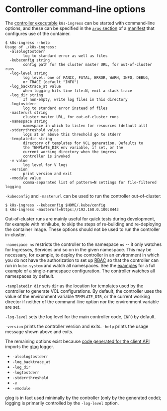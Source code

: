 # Controller command-line options

The [controller executable](/docs/dev.md) ``k8s-ingress`` can
be started with command-line options, and these can be specified
in the [``args`` section](/deploy) of a [manifest](/deploy/controller.yaml)
that configures use of the container.

```
$ k8s-ingress --help
Usage of ./k8s-ingress:
  -alsologtostderr
    	log to standard error as well as files
  -kubeconfig string
    	config path for the cluster master URL, for out-of-cluster runs
  -log-level string
    	log level: one of PANIC, FATAL, ERROR, WARN, INFO, DEBUG, 
    	or TRACE (default "INFO")
  -log_backtrace_at value
    	when logging hits line file:N, emit a stack trace
  -log_dir string
    	If non-empty, write log files in this directory
  -logtostderr
    	log to standard error instead of files
  -masterurl string
    	cluster master URL, for out-of-cluster runs
  -namespace string
    	namespace in which to listen for resources (default all)
  -stderrthreshold value
    	logs at or above this threshold go to stderr
  -templatedir string
    	directory of templates for VCL generation. Defaults to 
    	the TEMPLATE_DIR env variable, if set, or the 
    	current working directory when the ingress 
    	controller is invoked
  -v value
    	log level for V logs
  -version
    	print version and exit
  -vmodule value
    	comma-separated list of pattern=N settings for file-filtered logging
```

``-kubeconfig`` and ``-masterurl`` can be used to run the controller
out-of-cluster:

```
$ k8s-ingress --kubeconfig $HOME/.kube/config
$ k8s-ingress -masterurl=https://192.168.0.100:8443
```

Out-of-cluster runs are mainly useful for quick tests during
development, for example with minikube, to skip the steps of
re-building and re-deploying the container image. These options should
not be used to run the controller in-cluster.

``-namespace ns`` restricts the controller to the namespace ``ns`` --
it only watches for Ingresses, Services and so on in the given
namespace. This may be necessary, for example, to deploy the
controller in an environment in which you do not have the
authorization to set up [RBAC](/deploy) so that the controller can run
in ``kube-system`` and watch all namespaces. See the
[examples](/examples/namespace) for a full example of a
single-namespace configuration. The controller watches all namespaces
by default.

``-templatedir dir`` sets ``dir`` as the location for templates used
by the controller to generate VCL configurations. By default, the
controller uses the value of the environment variable
``TEMPLATE_DIR``, or the current working director if neither of the
command-line option nor the environment variable are set.

``-log-level`` sets the log level for the main controller code,
``INFO`` by default.

``-version`` prints the controller version and exits. ``-help`` prints
the usage message shown above and exits.

The remaining options exist because
[code generated for the client API](/docs/dev.md) imports the
[glog](https://github.com/golang/glog) logger.

* ``-alsologtostderr``
* ``-log_backtrace_at``
* ``-log_dir``
* ``-logtostderr``
* ``-stderrthreshold``
* ``-v``
* ``-vmodule``

glog is in fact used minimally by the controller (only by the
generated code); logging is primarily controlled by the ``-log-level``
option.
